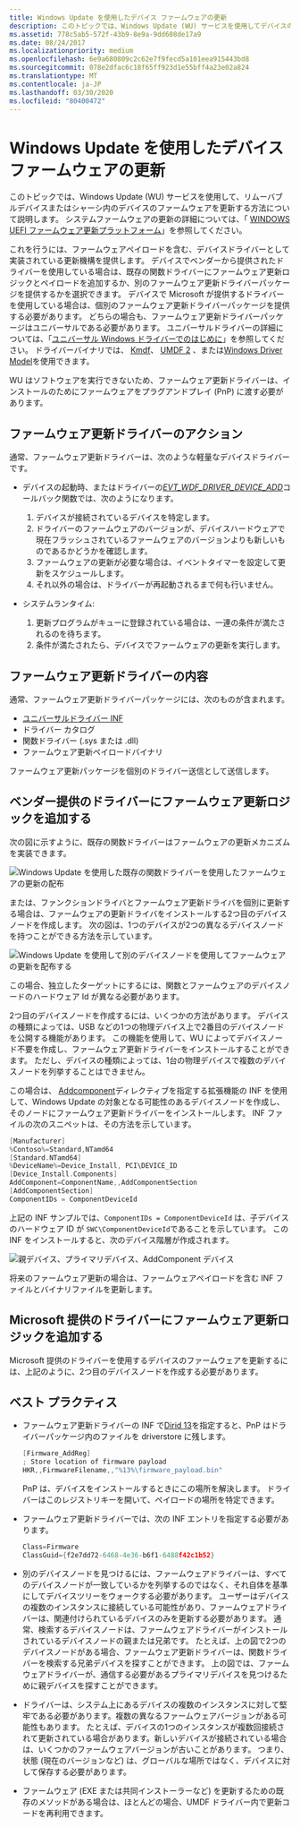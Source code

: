 ```yaml
---
title: Windows Update を使用したデバイス ファームウェアの更新
description: このトピックでは、Windows Update (WU) サービスを使用してデバイスのファームウェアを更新する方法について説明します。
ms.assetid: 778c5ab5-572f-43b9-8e9a-9dd608de17a9
ms.date: 08/24/2017
ms.localizationpriority: medium
ms.openlocfilehash: 6e9a680809c2c62e7f9fecd5a101eea915443bd8
ms.sourcegitcommit: 078e2dfac6c18f65ff923d1e55bff4a23e02a824
ms.translationtype: MT
ms.contentlocale: ja-JP
ms.lasthandoff: 03/30/2020
ms.locfileid: "80400472"
---
```

# <a name="updating-device-firmware-using-windows-update"></a>Windows Update を使用したデバイス ファームウェアの更新

このトピックでは、Windows Update (WU) サービスを使用して、リムーバブルデバイスまたはシャーシ内のデバイスのファームウェアを更新する方法について説明します。  システムファームウェアの更新の詳細については、「 [WINDOWS UEFI ファームウェア更新プラットフォーム](../bringup/windows-uefi-firmware-update-platform.md)」を参照してください。

これを行うには、ファームウェアペイロードを含む、デバイスドライバーとして実装されている更新機構を提供します。  デバイスでベンダーから提供されたドライバーを使用している場合は、既存の関数ドライバーにファームウェア更新ロジックとペイロードを追加するか、別のファームウェア更新ドライバーパッケージを提供するかを選択できます。  デバイスで Microsoft が提供するドライバーを使用している場合は、個別のファームウェア更新ドライバーパッケージを提供する必要があります。  どちらの場合も、ファームウェア更新ドライバーパッケージはユニバーサルである必要があります。  ユニバーサルドライバーの詳細については、「[ユニバーサル Windows ドライバーでのはじめに](../develop/getting-started-with-universal-drivers.md)」を参照してください。  ドライバーバイナリでは、 [Kmdf](../wdf/index.md)、 [UMDF 2](../wdf/getting-started-with-umdf-version-2.md) 、または[Windows Driver Model](https://docs.microsoft.com/windows-hardware/drivers/kernel/windows-driver-model)を使用できます。 

WU はソフトウェアを実行できないため、ファームウェア更新ドライバーは、インストールのためにファームウェアをプラグアンドプレイ (PnP) に渡す必要があります。

## <a name="firmware-update-driver-actions"></a>ファームウェア更新ドライバーのアクション

通常、ファームウェア更新ドライバーは、次のような軽量なデバイスドライバーです。

* デバイスの起動時、またはドライバーの[*EVT_WDF_DRIVER_DEVICE_ADD*](https://docs.microsoft.com/windows-hardware/drivers/ddi/wdfdriver/nc-wdfdriver-evt_wdf_driver_device_add)コールバック関数では、次のようになります。

    1. デバイスが接続されているデバイスを特定します。
    2. ドライバーのファームウェアのバージョンが、デバイスハードウェアで現在フラッシュされているファームウェアのバージョンよりも新しいものであるかどうかを確認します。
    3. ファームウェアの更新が必要な場合は、イベントタイマーを設定して更新をスケジュールします。
    4. それ以外の場合は、ドライバーが再起動されるまで何も行いません。

* システムランタイム:

    1. 更新プログラムがキューに登録されている場合は、一連の条件が満たされるのを待ちます。
    2. 条件が満たされたら、デバイスでファームウェアの更新を実行します。

## <a name="firmware-update-driver-contents"></a>ファームウェア更新ドライバーの内容

通常、ファームウェア更新ドライバーパッケージには、次のものが含まれます。

* [ユニバーサルドライバー INF](using-a-universal-inf-file.md)
* ドライバー カタログ
* 関数ドライバー (.sys または .dll)
* ファームウェア更新ペイロードバイナリ

ファームウェア更新パッケージを個別のドライバー送信として送信します。

## <a name="adding-firmware-update-logic-to-a-vendor-supplied-driver"></a>ベンダー提供のドライバーにファームウェア更新ロジックを追加する

次の図に示すように、既存の関数ドライバーはファームウェアの更新メカニズムを実装できます。

![Windows Update を使用した既存の関数ドライバーを使用したファームウェアの更新の配布](images/single-devnode.png)

または、ファンクションドライバとファームウェア更新ドライバを個別に更新する場合は、ファームウェアの更新ドライバをインストールする2つ目のデバイスノードを作成します。  次の図は、1つのデバイスが2つの異なるデバイスノードを持つことができる方法を示しています。

![Windows Update を使用して別のデバイスノードを使用してファームウェアの更新を配布する](images/two-devnodes.png)

この場合、独立したターゲットにするには、関数とファームウェアのデバイスノードのハードウェア Id が異なる必要があります。

2つ目のデバイスノードを作成するには、いくつかの方法があります。  デバイスの種類によっては、USB などの1つの物理デバイス上で2番目のデバイスノードを公開する機能があります。  この機能を使用して、WU によってデバイスノード不要を作成し、ファームウェア更新ドライバーをインストールすることができます。  ただし、デバイスの種類によっては、1台の物理デバイスで複数のデバイスノードを列挙することはできません。

この場合は、 [Addcomponent](../install/inf-addcomponent-directive.md)ディレクティブを指定する拡張機能の INF を使用して、Windows Update の対象となる可能性のあるデバイスノードを作成し、そのノードにファームウェア更新ドライバーをインストールします。  INF ファイルの次のスニペットは、その方法を示しています。

```cpp
[Manufacturer]
%Contoso%=Standard,NTamd64
[Standard.NTamd64]
%DeviceName%=Device_Install, PCI\DEVICE_ID
[Device_Install.Components]
AddComponent=ComponentName,,AddComponentSection
[AddComponentSection]
ComponentIDs = ComponentDeviceId
```

上記の INF サンプルでは、`ComponentIDs = ComponentDeviceId` は、子デバイスのハードウェア ID が `SWC\ComponentDeviceId`であることを示しています。  この INF をインストールすると、次のデバイス階層が作成されます。

![親デバイス、プライマリデバイス、AddComponent デバイス](images/component-device-hierarchy.png)

将来のファームウェア更新の場合は、ファームウェアペイロードを含む INF ファイルとバイナリファイルを更新します。

## <a name="adding-firmware-update-logic-to-a-microsoft-supplied-driver"></a>Microsoft 提供のドライバーにファームウェア更新ロジックを追加する

Microsoft 提供のドライバーを使用するデバイスのファームウェアを更新するには、上記のように、2つ目のデバイスノードを作成する必要があります。

## <a name="best-practices"></a>ベスト プラクティス

* ファームウェア更新ドライバーの INF で[Dirid 13](using-dirids.md)を指定すると、PnP はドライバーパッケージ内のファイルを driverstore に残します。

    ```cpp
    [Firmware_AddReg]
    ; Store location of firmware payload
    HKR,,FirmwareFilename,,"%13%\firmware_payload.bin"
    ```

    PnP は、デバイスをインストールするときにこの場所を解決します。  ドライバーはこのレジストリキーを開いて、ペイロードの場所を特定できます。

* ファームウェア更新ドライバーでは、次の INF エントリを指定する必要があります。

    ```cpp
    Class=Firmware
    ClassGuid={f2e7dd72-6468-4e36-b6f1-6488f42c1b52}
    ```

* 別のデバイスノードを見つけるには、ファームウェアドライバーは、すべてのデバイスノードが一致しているかを列挙するのではなく、それ自体を基準にしてデバイスツリーをウォークする必要があります。  ユーザーはデバイスの複数のインスタンスに接続している可能性があり、ファームウェアドライバーは、関連付けられているデバイスのみを更新する必要があります。  通常、検索するデバイスノードは、ファームウェアドライバーがインストールされているデバイスノードの親または兄弟です。 たとえば、上の図で2つのデバイスノードがある場合、ファームウェア更新ドライバーは、関数ドライバーを検索する兄弟デバイスを探すことができます。  上の図では、ファームウェアドライバーが、通信する必要があるプライマリデバイスを見つけるために親デバイスを探すことができます。

* ドライバーは、システム上にあるデバイスの複数のインスタンスに対して堅牢である必要があります。複数の異なるファームウェアバージョンがある可能性もあります。  たとえば、デバイスの1つのインスタンスが複数回接続されて更新されている場合があります。新しいデバイスが接続されている場合は、いくつかのファームウェアバージョンが古いことがあります。  つまり、状態 (現在のバージョンなど) は、グローバルな場所ではなく、デバイスに対して保存する必要があります。

* ファームウェア (EXE または共同インストーラーなど) を更新するための既存のメソッドがある場合は、ほとんどの場合、UMDF ドライバー内で更新コードを再利用できます。
